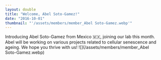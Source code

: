 ```yaml
---
layout: double
title: "Welcome, Abel Soto-Gamez!"
date: "2016-10-01"
thumbnail: "'/assets/members/member_Abel Soto-Gamez.webp'"
---
```

 Introducing Abel Soto-Gamez from Mexico 🇲🇽, joining our lab this month. Abel will be working on various projects related to cellular senescence and ageing. We hope you thrive with us!
 ![](/assets/members/member_Abel Soto-Gamez.webp)

 